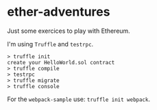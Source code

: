 # ether-adventures

Just some exercices to play with Ethereum.

I'm using  `Truffle` and `testrpc`.

```
> truffle init
create your HelloWorld.sol contract
> truffle compile
> testrpc
> truffle migrate
> truffle console
```

For the `webpack-sample` use: `truffle init webpack`.

